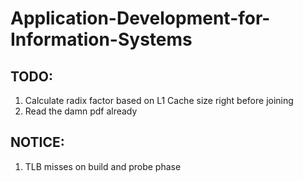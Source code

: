 # Application-Development-for-Information-Systems

## TODO:
1. Calculate radix factor based on L1 Cache size right before joining
2. Read the damn pdf already

## NOTICE:
1. TLB misses on build and probe phase